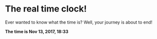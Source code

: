 # The real time clock!

Ever wanted to know what the time is? Well, your journey is about to end!

**The time is Nov 13, 2017, 18:33**